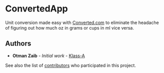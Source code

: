 # ConvertedApp

Unit conversion made easy with [Converted.com](#) to eliminate the headache of figuring out how much oz in grams or cups in ml vice versa.  

## Authors

* **Otman Zaib** - *Initial work* - [Klass-A](https://github.com/Klass-A)

See also the list of [contributors](https://github.com/your/project/contributors) who participated in this project.